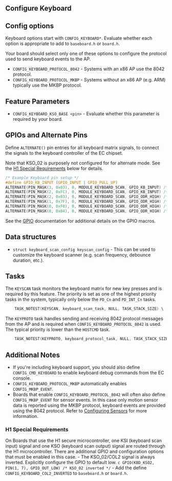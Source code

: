 ## Configure Keyboard

## Config options

Keyboard options start with `CONFIG_KEYBOARD*`. Evaluate whether each option is
appropriate to add to `baseboard.h` or `board.h`.

Your board should select only one of these options to configure the protocol
used to send keyboard events to the AP.

-   `CONFIG_KEYBOARD_PROTOCOL_8042` - Systems with an x86 AP use the 8042
    protocol.
-   `CONFIG_KEYBOARD_PROTOCOL_MKBP` - Systems without an x86 AP (e.g. ARM)
    typically use the MKBP protocol.

## Feature Parameters

-   `CONFIG_KEYBOARD_KSO_BASE <pin>` - Evaluate whether this parameter is
    required by your board.

## GPIOs and Alternate Pins

Define `ALTERNATE()` pin entries for all keyboard matrix signals, to connect the
signals to the keyboard controller of the EC chipset.

Note that KSO_02 is purposely not configured for for alternate mode. See the
[H1 Special Requirements](#H1-Special-Requirements) below for details.

```c
/* Example Keyboard pin setup */
#define GPIO_KB_INPUT (GPIO_INPUT | GPIO_PULL_UP)
ALTERNATE(PIN_MASK(3, 0x03), 0, MODULE_KEYBOARD_SCAN, GPIO_KB_INPUT) /* KSI_00-01 */
ALTERNATE(PIN_MASK(2, 0xFC), 0, MODULE_KEYBOARD_SCAN, GPIO_KB_INPUT) /* KSI_02-07 */
ALTERNATE(PIN_MASK(2, 0x03), 0, MODULE_KEYBOARD_SCAN, GPIO_ODR_HIGH) /* KSO_00-01 */
ALTERNATE(PIN_MASK(1, 0x7F), 0, MODULE_KEYBOARD_SCAN, GPIO_ODR_HIGH) /* KSO_03-09 */
ALTERNATE(PIN_MASK(0, 0xF0), 0, MODULE_KEYBOARD_SCAN, GPIO_ODR_HIGH) /* KSO_10-13 */
ALTERNATE(PIN_MASK(8, 0x04), 0, MODULE_KEYBOARD_SCAN, GPIO_ODR_HIGH) /* KSO_14    */
```

See the [GPIO](./gpio.md) documentation for additional details on the GPIO
macros.

## Data structures

-   `struct keyboard_scan_config keyscan_config` - This can be used to customize
    the keyboard scanner (e.g. scan frequency, debounce duration, etc.).

## Tasks

The `KEYSCAN` task monitors the keyboard matrix for new key presses and is
required by this feature. The priority is set as one of the highest priority
tasks in the system, typically only below the `PD_Cn` and `PD_INT_Cn` tasks.

```c
    TASK_NOTEST(KEYSCAN, keyboard_scan_task, NULL, TASK_STACK_SIZE) \
```

The `KEYPROTO` task handles sending and receiving 8042 protocol messages from
the AP and is required when `CONFIG_KEYBOARD_PROTOCOL_8042` is used. The typical
priority is lower than the `HOSTCMD` task.

```c
    TASK_NOTEST(KEYPROTO, keyboard_protocol_task, NULL, TASK_STACK_SIZE) \
```

## Additional Notes

-   If you're including keyboard support, you should also define
    `CONFIG_CMD_KEYBOARD` to enable keyboard debug commands from the EC console.
-   `CONFIG_KEYBOARD_PROTOCOL_MKBP` automatically enables `CONFIG_MKBP_EVENT`.
-   Boards that enable `CONFIG_KEYBOARD_PROTOCOL_8042` will often also define
    `CONFIG_MKBP_EVENT` for sensor events. In this case only motion sensor data
    is reported using the MKBP protocol, keyboard events are provided using the
    8042 protocol. Refer to [Configuring Sensors](./motion_sensors.md) for more
    information.

### H1 Special Requirements

On Boards that use the H1 secure microcontroller, one KSI (keyboard scan input)
signal and one KSO (keyboard scan output) signal are routed through the H1
microcontroller. There are additional GPIO and configuration options that must
be enabled in this case. - The KSO_02/COL2 signal is always inverted. Explicitly
configure the GPIO to default low. `c GPIO(KBD_KSO2, PIN(1, 7), GPIO_OUT_LOW) /*
KSO_02 inverted */` - Add the define `CONFIG_KEYBOARD_COL2_INVERTED` to
`baseboard.h` or `board.h`.

